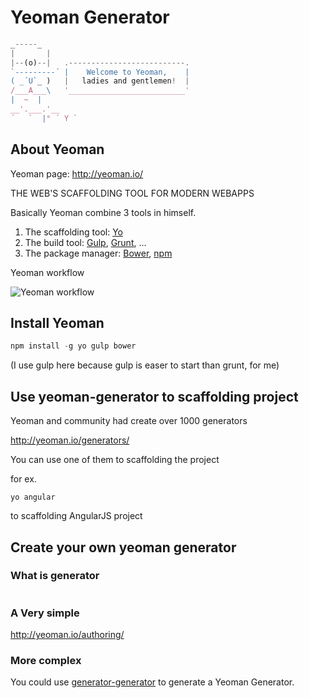 # Yeoman Generator

```js
_-----_
|       |
|--(o)--|   .--------------------------.
`---------´ |    Welcome to Yeoman,    |
( _´U`_ )   |   ladies and gentlemen!  |
/___A___\   '__________________________'
|  ~  |
__'.___.'__
´   `  |° ´ Y `
```

## About Yeoman

Yeoman page: http://yeoman.io/

THE WEB'S SCAFFOLDING TOOL FOR MODERN WEBAPPS

Basically Yeoman combine 3 tools in himself.

1. The scaffolding tool: [Yo](http://yeoman.io/)
2. The build tool: [Gulp](http://gulpjs.com/), [Grunt](http://gruntjs.com/), ...
3. The package manager: [Bower](http://bower.io/), [npm](https://www.npmjs.com/)

Yeoman workflow

![Yeoman workflow](https://raw.githubusercontent.com/phungnc/Happycodding/feature/yeoman/FrontEnd/Build%20Tools/yeoman-workflow.jpg)

## Install Yeoman

```js
npm install -g yo gulp bower
```

(I use gulp here because gulp is easer to start than grunt, for me)

## Use yeoman-generator to scaffolding project

Yeoman and community had create over 1000 generators

http://yeoman.io/generators/

You can use one of them to scaffolding the project

for ex.

```
yo angular
```

to scaffolding AngularJS project

## Create your own yeoman generator

### What is generator

![]()

### A Very simple

http://yeoman.io/authoring/

### More complex

You could use [generator-generator](https://github.com/yeoman/generator-generator)
to generate a Yeoman Generator.

